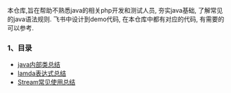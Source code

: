 本仓库,旨在帮助不熟悉java的相关php开发和测试人员, 夯实java基础, 了解常见的java语法规则.
飞书中设计到demo代码, 在本仓库中都有对应的代码, 有需要的可以参考.


### 1、目录
* <a href="https://xiaomawang.feishu.cn/docx/PV8gdTfu0oWuvTxPL65cFXFCnod">java内部类总结</a>
* <a href="https://xiaomawang.feishu.cn/docx/TQa1dybehoP80hxXhyecamWQn5g">lamda表达式总结</a>
* <a href="https://xiaomawang.feishu.cn/docx/Nzezdpulfo3ilKxwSggc8a5LnOc">Stream常见使用总结</a>
